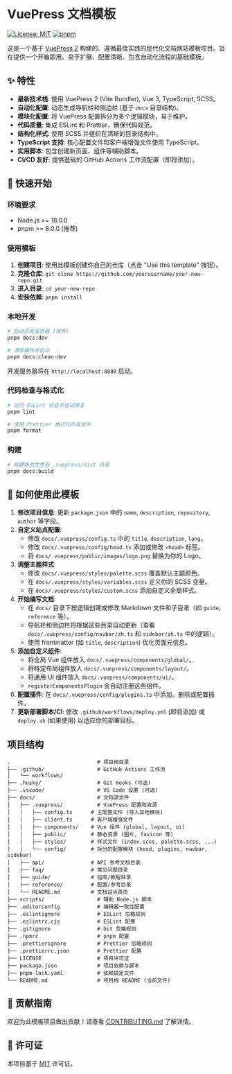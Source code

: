# VuePress 文档模板

[![License: MIT](https://img.shields.io/badge/License-MIT-yellow.svg)](https://opensource.org/licenses/MIT)
[![pnpm](https://img.shields.io/badge/maintained%20with-pnpm-cc00ff.svg)](https://pnpm.io/)

这是一个基于 [VuePress 2](https://v2.vuepress.vuejs.org/zh/) 构建的、遵循最佳实践的现代化文档网站模板项目。旨在提供一个开箱即用、易于扩展、配置清晰、包含自动化流程的基础模板。

## ✨ 特性

- **最新技术栈**: 使用 VuePress 2 (Vite Bundler), Vue 3, TypeScript, SCSS。
- **自动化配置**: 动态生成导航栏和侧边栏 (基于 `docs` 目录结构)。
- **模块化配置**: 将 VuePress 配置拆分为多个逻辑模块，易于维护。
- **代码质量**: 集成 ESLint 和 Prettier，确保代码规范。
- **结构化样式**: 使用 SCSS 并组织在清晰的目录结构中。
- **TypeScript 支持**: 核心配置文件和客户端增强文件使用 TypeScript。
- **实用脚本**: 包含创建新页面、组件等辅助脚本。
- **CI/CD 友好**: 提供基础的 GitHub Actions 工作流配置（即将添加）。

## 🚀 快速开始

### 环境要求

- Node.js >= 18.0.0
- pnpm >= 8.0.0 (推荐)

### 使用模板

1. **创建项目**: 使用此模板创建你自己的仓库（点击 "Use this template" 按钮）。
2. **克隆仓库**: `git clone https://github.com/yourusername/your-new-repo.git`
3. **进入目录**: `cd your-new-repo`
4. **安装依赖**: `pnpm install`

### 本地开发

```bash
# 启动开发服务器 (推荐)
pnpm docs:dev

# 清除缓存并启动
pnpm docs:clean-dev
```

开发服务器将在 `http://localhost:8080` 启动。

### 代码检查与格式化

```bash
# 运行 ESLint 检查并尝试修复
pnpm lint

# 使用 Prettier 格式化所有文件
pnpm format
```

### 构建

```bash
# 构建静态文件到 .vuepress/dist 目录
pnpm docs:build
```

## 🔧 如何使用此模板

1. **修改项目信息**: 更新 `package.json` 中的 `name`, `description`, `repository`, `author` 等字段。
2. **自定义站点配置**:
   - 修改 `docs/.vuepress/config.ts` 中的 `title`, `description`, `lang`。
   - 修改 `docs/.vuepress/config/head.ts` 添加或修改 `<head>` 标签。
   - 将 `docs/.vuepress/public/images/logo.png` 替换为你的 Logo。
3. **调整主题样式**:
   - 修改 `docs/.vuepress/styles/palette.scss` 覆盖默认主题颜色。
   - 在 `docs/.vuepress/styles/variables.scss` 定义你的 SCSS 变量。
   - 在 `docs/.vuepress/styles/custom.scss` 添加自定义全局样式。
4. **开始编写文档**:
   - 在 `docs/` 目录下按逻辑创建或修改 Markdown 文件和子目录（如 `guide`, `reference` 等）。
   - 导航栏和侧边栏将根据这些目录自动更新（查看 `docs/.vuepress/config/navbar/zh.ts` 和 `sidebar/zh.ts` 中的逻辑）。
   - 使用 frontmatter (如 `title`, `description`) 优化页面元信息。
5. **添加自定义组件**:
   - 将全局 Vue 组件放入 `docs/.vuepress/components/global/`。
   - 将特定布局组件放入 `docs/.vuepress/components/layout/`。
   - 将通用 UI 组件放入 `docs/.vuepress/components/ui/`。
   - `registerComponentsPlugin` 会自动注册这些组件。
6. **配置插件**: 在 `docs/.vuepress/config/plugins.ts` 中添加、删除或配置插件。
7. **更新部署脚本/CI**: 修改 `.github/workflows/deploy.yml` (即将添加) 或 `deploy.sh` (如果使用) 以适应你的部署目标。

## 项目结构

```
.                            # 项目根目录
├── .github/                 # GitHub Actions 工作流
│   └── workflows/
├── .husky/                  # Git Hooks (可选)
├── .vscode/                 # VS Code 设置 (可选)
├── docs/                    # 文档源文件
│   ├── .vuepress/           # VuePress 配置和资源
│   │   ├── config.ts      # 主配置文件 (导入其他模块)
│   │   ├── client.ts      # 客户端增强文件
│   │   ├── components/    # Vue 组件 (global, layout, ui)
│   │   ├── public/        # 静态资源 (图片, favicon 等)
│   │   ├── styles/        # 样式文件 (index.scss, palette.scss, ...)
│   │   └── config/        # 拆分的配置模块 (head, plugins, navbar, sidebar)
│   ├── api/               # API 参考文档目录
│   ├── faq/               # 常见问题目录
│   ├── guide/             # 指南/教程目录
│   ├── reference/         # 配置/参考目录
│   └── README.md          # 文档站点首页
├── scripts/                 # 辅助 Node.js 脚本
├── .editorconfig            # 编辑器一致性配置
├── .eslintignore            # ESLint 忽略规则
├── .eslintrc.cjs            # ESLint 配置
├── .gitignore               # Git 忽略规则
├── .npmrc                   # pnpm 配置
├── .prettierignore          # Prettier 忽略规则
├── .prettierrc.json         # Prettier 配置
├── LICENSE                  # 项目许可证
├── package.json             # 项目依赖与脚本
├── pnpm-lock.yaml           # 依赖锁定文件
└── README.md                # 项目根 README (当前文件)
```

## 🤝 贡献指南

欢迎为此模板项目做出贡献！请查看 [CONTRIBUTING.md](CONTRIBUTING.md) 了解详情。

## 📄 许可证

本项目基于 [MIT](LICENSE) 许可证。
